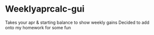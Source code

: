 # Weeklyaprcalc-gui
Takes your apr &amp; starting balance to show weekly gains
Decided to add onto my homework for some fun
